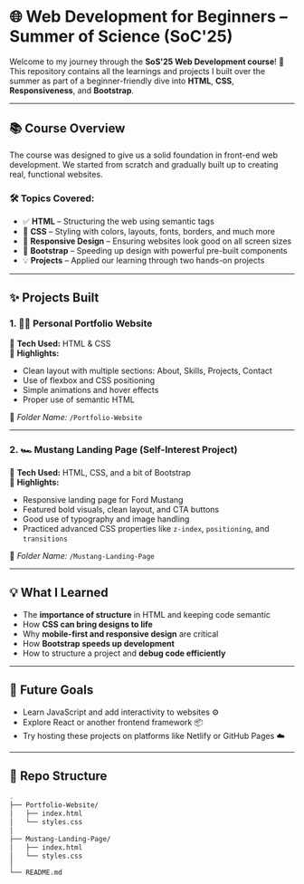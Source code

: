 # 🌐 Web Development for Beginners – Summer of Science (SoC'25)

Welcome to my journey through the **SoS'25 Web Development course**! 🚀  
This repository contains all the learnings and projects I built over the summer as part of a beginner-friendly dive into **HTML**, **CSS**, **Responsiveness**, and **Bootstrap**.

---

## 📚 Course Overview

The course was designed to give us a solid foundation in front-end web development. We started from scratch and gradually built up to creating real, functional websites.

### 🛠️ Topics Covered:

- ✅ **HTML** – Structuring the web using semantic tags  
- 🎨 **CSS** – Styling with colors, layouts, fonts, borders, and much more  
- 📱 **Responsive Design** – Ensuring websites look good on all screen sizes  
- 🧰 **Bootstrap** – Speeding up design with powerful pre-built components  
- 💡 **Projects** – Applied our learning through two hands-on projects  

---

## ✨ Projects Built

### 1. 🧑‍💻 Personal Portfolio Website

🔹 **Tech Used:** HTML & CSS  
🔹 **Highlights:**
- Clean layout with multiple sections: About, Skills, Projects, Contact
- Use of flexbox and CSS positioning
- Simple animations and hover effects
- Proper use of semantic HTML

📂 _Folder Name:_ `/Portfolio-Website`

---

### 2. 🏎️ Mustang Landing Page (Self-Interest Project)

🔹 **Tech Used:** HTML, CSS, and a bit of Bootstrap  
🔹 **Highlights:**
- Responsive landing page for Ford Mustang  
- Featured bold visuals, clean layout, and CTA buttons  
- Good use of typography and image handling  
- Practiced advanced CSS properties like `z-index`, `positioning`, and `transitions`

📂 _Folder Name:_ `/Mustang-Landing-Page`

---

## 💡 What I Learned

- The **importance of structure** in HTML and keeping code semantic  
- How **CSS can bring designs to life**  
- Why **mobile-first and responsive design** are critical  
- How **Bootstrap speeds up development**  
- How to structure a project and **debug code efficiently**

---

## 🔗 Future Goals

- Learn JavaScript and add interactivity to websites ⚙️  
- Explore React or another frontend framework 📦  
- Try hosting these projects on platforms like Netlify or GitHub Pages ☁️

---

## 📁 Repo Structure

```bash
.
├── Portfolio-Website/
│   ├── index.html
│   └── styles.css
│
├── Mustang-Landing-Page/
│   ├── index.html
│   └── styles.css
│
└── README.md
